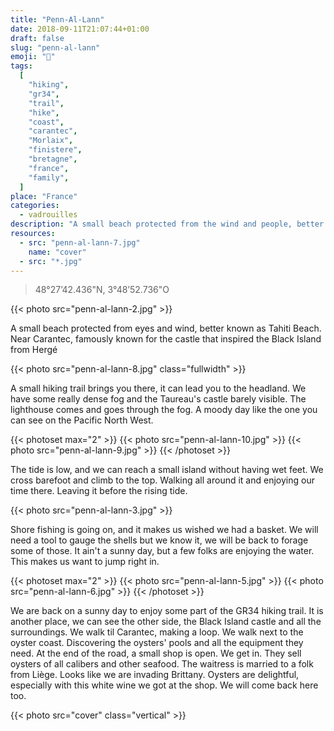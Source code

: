 ```yaml
---
title: "Penn-Al-Lann"
date: 2018-09-11T21:07:44+01:00
draft: false
slug: "penn-al-lann"
emoji: "🌊"
tags:
  [
    "hiking",
    "gr34",
    "trail",
    "hike",
    "coast",
    "carantec",
    "Morlaix",
    "finistere",
    "bretagne",
    "france",
    "family",
  ]
place: "France"
categories:
  - vadrouilles
description: "A small beach protected from the wind and people, better known as Tahiti beach."
resources:
  - src: "penn-al-lann-7.jpg"
    name: "cover"
  - src: "*.jpg"
---
```


> 48°27’42.436"N, 3°48’52.736"O

{{< photo src="penn-al-lann-2.jpg" >}}

A small beach protected from eyes and wind, better known as Tahiti Beach. Near Carantec, famously known for the castle that inspired the Black Island from Hergé

<!--more-->

{{< photo src="penn-al-lann-8.jpg" class="fullwidth" >}}

A small hiking trail brings you there, it can lead you to the headland. We have some really dense fog and the Taureau's castle barely visible. The lighthouse comes and goes through the fog. A moody day like the one you can see on the Pacific North West.

{{< photoset max="2" >}}
{{< photo src="penn-al-lann-10.jpg" >}}
{{< photo src="penn-al-lann-9.jpg" >}}
{{< /photoset >}}

The tide is low, and we can reach a small island without having wet feet. We cross barefoot and climb to the top. Walking all around it and enjoying our time there. Leaving it before the rising tide.

{{< photo src="penn-al-lann-3.jpg" >}}

Shore fishing is going on, and it makes us wished we had a basket. We will need a tool to gauge the shells but we know it, we will be back to forage some of those. It ain't a sunny day, but a few folks are enjoying the water. This makes us want to jump right in.

{{< photoset max="2" >}}
{{< photo src="penn-al-lann-5.jpg" >}}
{{< photo src="penn-al-lann-6.jpg" >}}
{{< /photoset >}}

We are back on a sunny day to enjoy some part of the GR34 hiking trail. It is another place, we can see the other side, the Black Island castle and all the surroundings.
We walk til Carantec, making a loop. We walk next to the oyster coast. Discovering the oysters' pools and all the equipment they need. At the end of the road, a small shop is open. We get in. They sell oysters of all calibers and other seafood. The waitress is married to a folk from Liège. Looks like we are invading Brittany. Oysters are delightful, especially with this white wine we got at the shop. We will come back here too.

{{< photo src="cover" class="vertical" >}}
